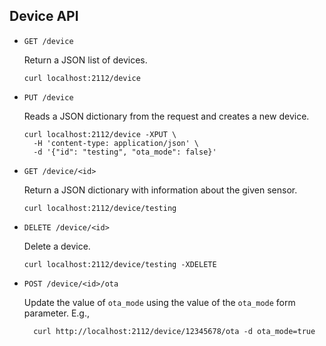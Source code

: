 ## Device API

- `GET /device`

    Return a JSON list of devices.

      curl localhost:2112/device

- `PUT /device`

    Reads a JSON dictionary from the request and creates a new device.

      curl localhost:2112/device -XPUT \
        -H 'content-type: application/json' \
        -d '{"id": "testing", "ota_mode": false}'

- `GET /device/<id>`

    Return a JSON dictionary with information about the given sensor.

      curl localhost:2112/device/testing


- `DELETE /device/<id>`

    Delete a device.

      curl localhost:2112/device/testing -XDELETE

- `POST /device/<id>/ota`

    Update the value of `ota_mode` using the value of the `ota_mode`
    form parameter.  E.g.,

        curl http://localhost:2112/device/12345678/ota -d ota_mode=true
